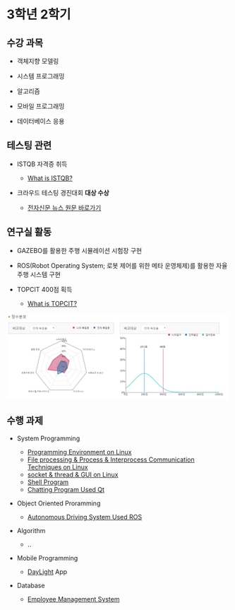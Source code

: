 # 3학년 2학기

## 수강 과목
- 객체지향 모델링

- 시스템 프로그래밍

- 알고리즘

- 모바일 프로그래밍

- 데이터베이스 응용

## 테스팅 관련
- ISTQB 자격증 취득

  - [What is ISTQB?](https://www.sten.or.kr/bbs/board.php?bo_table=sten_ist)
  
- 크라우드 테스팅 경진대회 **대상 수상**

  - [전자신문 뉴스 원문 바로가기](http://etnews.com/20191115000335)

## 연구실 활동

- GAZEBO를 활용한 주행 시뮬레이션 시험장 구현

- ROS(Robot Operating System; 로봇 제어를 위한 메타 운영체제)를 활용한 자율 주행 시스템 구현

- TOPCIT 400점 획득

  - [What is TOPCIT?](https://www.topcit.or.kr)
  
![TOPCIT](./TOPCIT.PNG)


## 수행 과제
- System Programming
  - [Programming Environment on Linux](https://github.com/yongjjang/Lab3)
  - [File processing & Process & Interprocess Communication Techniques on Linux](https://github.com/yongjjang/Lab3)
  - [socket & thread & GUI on Linux](https://github.com/yongjjang/Lab4)
  - [Shell Program](https://github.com/yongjjang/Shell-Program)
  - [Chatting Program Used Qt](https://github.com/yongjjang/Chatting-Program)

- Object Oriented Proramming
  - [Autonomous Driving System Used ROS](https://github.com/yongjjang/Autonomous-Driving-Car)
- Algorithm
  - ..
- Mobile Programming
  - [DayLight](https://github.com/InhwanJeong/DayLight) App
- Database
  - [Employee Management System](https://github.com/yongjjang/Employee-management-system)
